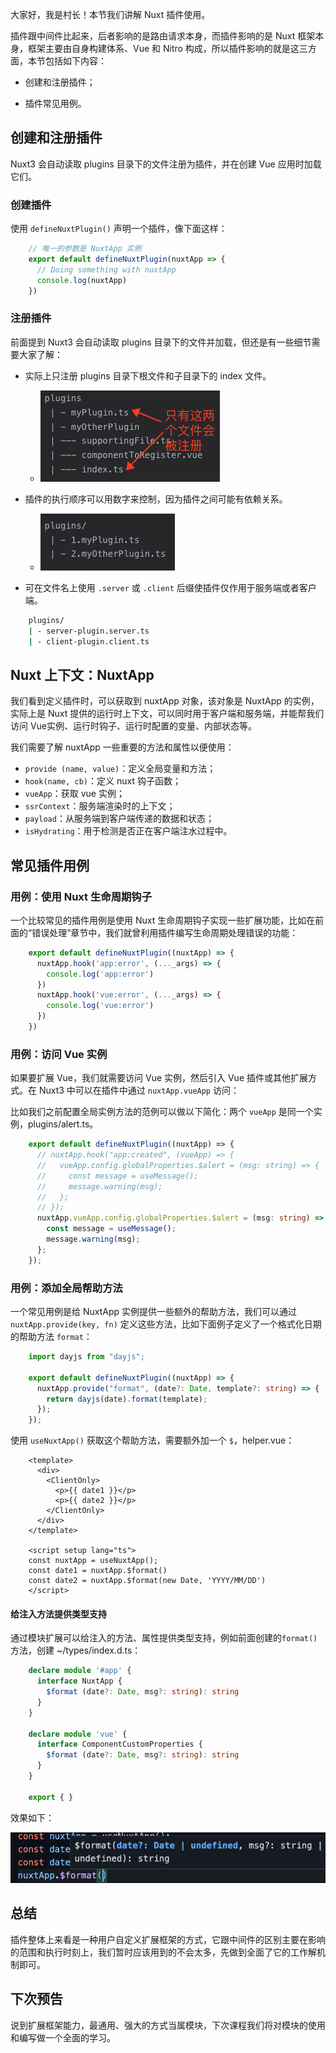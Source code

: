 大家好，我是村长！本节我们讲解 Nuxt 插件使用。

插件跟中间件比起来，后者影响的是路由请求本身，而插件影响的是 Nuxt 框架本身，框架主要由自身构建体系、Vue 和 Nitro
构成，所以插件影响的就是这三方面，本节包括如下内容：

  * 创建和注册插件；

  * 插件常见用例。

## 创建和注册插件

Nuxt3 会自动读取 plugins 目录下的文件注册为插件，并在创建 Vue 应用时加载它们。

### 创建插件

使用 `defineNuxtPlugin()` 声明一个插件，像下面这样：

    
```typescript
    // 唯一的参数是 NuxtApp 实例
    export default defineNuxtPlugin(nuxtApp => {
      // Doing something with nuxtApp
      console.log(nuxtApp)
    })
```

### 注册插件

前面提到 Nuxt3 会自动读取 plugins 目录下的文件并加载，但还是有一些细节需要大家了解：

  * 实际上只注册 plugins 目录下根文件和子目录下的 index 文件。

    * ![](img\16\1.image)
  * 插件的执行顺序可以用数字来控制，因为插件之间可能有依赖关系。

    * ![](img\16\2.image)
  * 可在文件名上使用 `.server` 或 `.client` 后缀使插件仅作用于服务端或者客户端。
```bash
    plugins/
    | - server-plugin.server.ts
    | - client-plugin.client.ts
```

## Nuxt 上下文：NuxtApp

我们看到定义插件时，可以获取到 nuxtApp 对象，该对象是 NuxtApp 的实例，实际上是 Nuxt
提供的运行时上下文，可以同时用于客户端和服务端，并能帮我们访问 Vue实例、运行时钩子、运行时配置的变量、内部状态等。

我们需要了解 nuxtApp 一些重要的方法和属性以便使用：

  * `provide (name, value)`：定义全局变量和方法；
  * `hook(name, cb)`：定义 nuxt 钩子函数；
  * `vueApp`：获取 vue 实例；
  * `ssrContext`：服务端渲染时的上下文；
  * `payload`：从服务端到客户端传递的数据和状态；
  * `isHydrating`：用于检测是否正在客户端注水过程中。

## 常见插件用例

### 用例：使用 Nuxt 生命周期钩子

一个比较常见的插件用例是使用 Nuxt 生命周期钩子实现一些扩展功能，比如在前面的“错误处理”章节中，我们就曾利用插件编写生命周期处理错误的功能：

```typescript
    export default defineNuxtPlugin((nuxtApp) => {
      nuxtApp.hook('app:error', (..._args) => {
        console.log('app:error')
      })
      nuxtApp.hook('vue:error', (..._args) => {
        console.log('vue:error')
      })
    })
```

### 用例：访问 Vue 实例

如果要扩展 Vue，我们就需要访问 Vue 实例，然后引入 Vue 插件或其他扩展方式。在 Nuxt3 中可以在插件中通过 `nuxtApp.vueApp`
访问：

比如我们之前配置全局实例方法的范例可以做以下简化：两个 `vueApp` 是同一个实例，plugins/alert.ts。

```typescript
    export default defineNuxtPlugin((nuxtApp) => {
      // nuxtApp.hook("app:created", (vueApp) => {
      //   vueApp.config.globalProperties.$alert = (msg: string) => {
      //     const message = useMessage();
      //     message.warning(msg);
      //   };
      // });
      nuxtApp.vueApp.config.globalProperties.$alert = (msg: string) => {
        const message = useMessage();
        message.warning(msg);
      };
    });
```

### 用例：添加全局帮助方法

一个常见用例是给 NuxtApp 实例提供一些额外的帮助方法，我们可以通过 `nuxtApp.provide(key, fn)`
定义这些方法，比如下面例子定义了一个格式化日期的帮助方法 `format`：

```typescript
    import dayjs from "dayjs";
    
    export default defineNuxtPlugin((nuxtApp) => {
      nuxtApp.provide("format", (date?: Date, template?: string) => {
        return dayjs(date).format(template);
      });
    });
```

使用 `useNuxtApp()` 获取这个帮助方法，需要额外加一个 `$`，helper.vue：

```vue
    <template>
      <div>
        <ClientOnly>
          <p>{{ date1 }}</p>
          <p>{{ date2 }}</p>
        </ClientOnly>
      </div>
    </template>
    
    <script setup lang="ts">
    const nuxtApp = useNuxtApp();
    const date1 = nuxtApp.$format()
    const date2 = nuxtApp.$format(new Date, 'YYYY/MM/DD')
    </script>
```

#### 给注入方法提供类型支持

通过模块扩展可以给注入的方法、属性提供类型支持，例如前面创建的`format()`方法，创建 ~/types/index.d.ts：

```typescript
    declare module '#app' {
      interface NuxtApp {
        $format (date?: Date, msg?: string): string
      }
    }
    
    declare module 'vue' {
      interface ComponentCustomProperties {
        $format (date?: Date, msg?: string): string
      }
    }
    
    export { }
```

效果如下：

![](img\16\3.image)

## 总结

插件整体上来看是一种用户自定义扩展框架的方式，它跟中间件的区别主要在影响的范围和执行时刻上，我们暂时应该用到的不会太多，先做到全面了它的工作解机制即可。

## 下次预告

说到扩展框架能力，最通用、强大的方式当属模块，下次课程我们将对模块的使用和编写做一个全面的学习。

